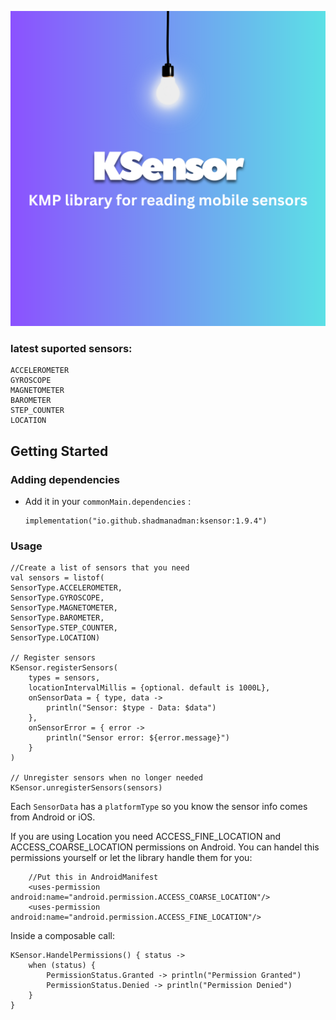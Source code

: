 ![](KSensor.png)

### latest suported sensors:

    ACCELEROMETER
    GYROSCOPE
    MAGNETOMETER
    BAROMETER
    STEP_COUNTER
    LOCATION

<!-- GETTING STARTED -->
## Getting Started
### Adding dependencies
- Add it in your `commonMain.dependencies` :
  ```
  implementation("io.github.shadmanadman:ksensor:1.9.4")
  ```

  
### Usage  
```
//Create a list of sensors that you need
val sensors = listof(
SensorType.ACCELEROMETER,
SensorType.GYROSCOPE,
SensorType.MAGNETOMETER,
SensorType.BAROMETER,
SensorType.STEP_COUNTER,
SensorType.LOCATION)

// Register sensors
KSensor.registerSensors(
    types = sensors,
    locationIntervalMillis = {optional. default is 1000L},
    onSensorData = { type, data ->
        println("Sensor: $type - Data: $data")
    },
    onSensorError = { error ->
        println("Sensor error: ${error.message}")
    }
)

// Unregister sensors when no longer needed
KSensor.unregisterSensors(sensors)
```
Each `SensorData` has a `platformType` so you know the sensor info comes from Android or iOS.

If you are using Location you need ACCESS_FINE_LOCATION and ACCESS_COARSE_LOCATION permissions on Android. You can handel this permissions yourself or let the library handle them for you:
```
    //Put this in AndroidManifest
    <uses-permission android:name="android.permission.ACCESS_COARSE_LOCATION"/>
    <uses-permission android:name="android.permission.ACCESS_FINE_LOCATION"/>
```
Inside a composable call:
```
KSensor.HandelPermissions() { status ->
    when (status) {
        PermissionStatus.Granted -> println("Permission Granted")
        PermissionStatus.Denied -> println("Permission Denied")
    }
}
```
